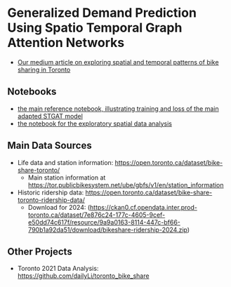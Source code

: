 # Generalized Demand Prediction Using Spatio Temporal Graph Attention Networks
- [Our medium article on exploring spatial and temporal patterns of bike sharing in Toronto](https://medium.com/ai4sm/exploring-spatial-patterns-in-torontos-bike-sharing-system-7b5c486ae250)
## Notebooks 
+ [the main reference notebook, illustrating training and loss of the main adapted STGAT model](https://colab.research.google.com/drive/1Pg2e6z50IkK-yZIYnzHQsPGhUfJja5Qx?usp=sharing)
+ [the notebook for the exploratory spatial data analysis](https://colab.research.google.com/drive/1Vmkf_HsPUwCMqX1inZPrSJnfUMiurx1Y?usp=sharing)

## Main Data Sources
- Life data and station information: https://open.toronto.ca/dataset/bike-share-toronto/
  - Main station information at https://tor.publicbikesystem.net/ube/gbfs/v1/en/station_information
- Historic ridership data: https://open.toronto.ca/dataset/bike-share-toronto-ridership-data/
  - Download for 2024: (https://ckan0.cf.opendata.inter.prod-toronto.ca/dataset/7e876c24-177c-4605-9cef-e50dd74c617f/resource/9a9a0163-8114-447c-bf66-790b1a92da51/download/bikeshare-ridership-2024.zip)

## Other Projects
- Toronto 2021 Data Analysis: https://github.com/dailyLi/toronto_bike_share
